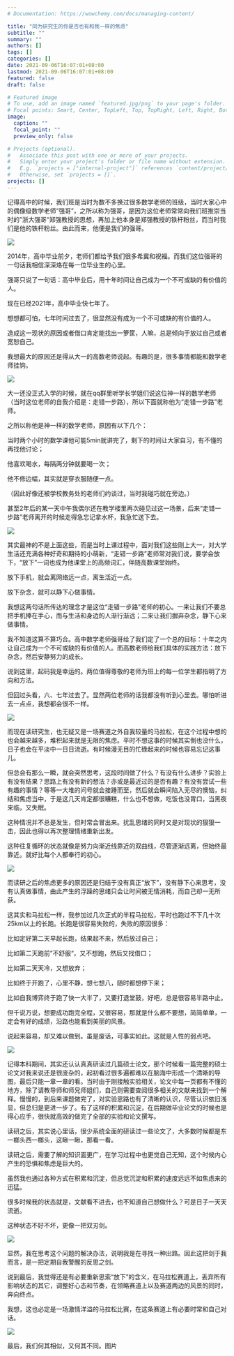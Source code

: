 ```yaml
---
# Documentation: https://wowchemy.com/docs/managing-content/

title: "同为研究生的你是否也有和我一样的焦虑"
subtitle: ""
summary: ""
authors: []
tags: []
categories: []
date: 2021-09-06T16:07:01+08:00
lastmod: 2021-09-06T16:07:01+08:00
featured: false
draft: false

# Featured image
# To use, add an image named `featured.jpg/png` to your page's folder.
# Focal points: Smart, Center, TopLeft, Top, TopRight, Left, Right, BottomLeft, Bottom, BottomRight.
image:
  caption: ""
  focal_point: ""
  preview_only: false

# Projects (optional).
#   Associate this post with one or more of your projects.
#   Simply enter your project's folder or file name without extension.
#   E.g. `projects = ["internal-project"]` references `content/project/deep-learning/index.md`.
#   Otherwise, set `projects = []`.
projects: []
---
```

记得高中的时候，我们班是当时为数不多换过很多数学老师的班级，当时大家心中的偶像级数学老师“强哥”，之所以称为强哥，是因为这位老师常常向我们班推崇当时的”浙大强哥“郑强教授的思想，再加上他本身是郑强教授的铁杆粉丝，而当时我们是他的铁杆粉丝。由此而来，他便是我们的强哥。

![](p1.png)

2014年，高中毕业前夕，老师们都给予我们很多希冀和祝福。而我们这位强哥的一句话我相信深深烙在每一位毕业生的心里。



强哥只说了一句话：高中毕业后，用十年时间让自己成为一个不可或缺的有价值的人。



现在已经2021年，高中毕业快七年了。



想想都可怕，七年时间过去了，很显然没有成为一个不可或缺的有价值的人。



造成这一现状的原因或者借口肯定能找出一箩筐，人嘛，总是倾向于放过自己或者宽恕自己。



我想最大的原因还是得从大一的高数老师说起。有趣的是，很多事情都能和数学老师挂钩。

![](p2.png)


大一还没正式入学的时候，就在qq群里听学长学姐们说这位神一样的数学老师（当时这位老师的自我介绍是：走错一步路），所以下面就称他为“走错一步路”老师。



之所以称他是神一样的数学老师，原因有以下几个：

当时两个小时的数学课他可能5min就讲完了，剩下的时间让大家自习，有不懂的再找他讨论；

他喜欢喝水，每隔两分钟就要喝一次；

他不修边幅，其实就是穿衣服随便一点。

（因此好像还被学校教务处的老师们约谈过，当时我碰巧就在旁边。）

甚至2年后的某一天中午我偶尔还在教学楼里再次碰见过这一场景，后来“走错一步路”老师离开的时候走得急忘记拿水杯，我急忙送下去。

![](p3.png)


其实最神的不是上面这些，而是当时上课过程中，面对我们这些刚上大一，对大学生活还充满各种好奇和期待的小萌新，“走错一步路”老师常对我们说，要学会放下，“放下”一词也成为他课堂上的高频词汇，伴随高数课堂始终。



放下手机，就会离网络远一点，离生活近一点。

放下杂念，就可以静下心做事情。



我想这两句话所传达的理念才是这位“走错一步路”老师的初心。一来让我们不要总把手机捧在手心，而与生活和身边的人渐行渐远；二来让我们摒弃杂念，静下心来做事情。



我不知道这算不算巧合。高中数学老师强哥给了我们定了一个总的目标：十年之内让自己成为一个不可或缺的有价值的人。而高数老师给我们具体的实践方法：放下杂念，然后安静努力的成长。



说到这里，起码我是幸运的。两位值得尊敬的老师为班上的每一位学生都指明了方向和方法。


但回过头看，六、七年过去了。显然两位老师的话我都没有听到心里去。哪怕听进去一点点，我想都会很不一样。

![](p4.png)


而现在读研究生，也无疑又是一场赛道之外自我较量的马拉松，在这个过程中想的也会越来越多，堆积起来就是无限的焦虑。平时不想这事的时候其实倒也没什么，日子也会在平淡中一日日流逝。有时候漫无目的忙碌起来的时候也容易忘记这事儿。



但总会有那么一瞬，就会突然思考，这段时间做了什么？有没有什么进步？实验上有没有结果？思路上有没有新的想法？亦或是最近过的是否有趣？有没有尝试一些有趣的事情？等等一大堆的问号就会接踵而至，然后就会瞬间陷入无尽的懊恼，纠结和焦虑当中，于是这几天肯定都很糟糕，什么也不想做，吃饭也没胃口，当黑夜来临，又失眠。



这种情况并不总是发生，但时常会冒出来。扰乱思绪的同时又是对现状的狠狠一击，因此也得以再次整理情绪重新出发。



这种往复循环的状态就像是努力向渐近线靠近的双曲线，尽管逐渐远离，但始终最靠近。就好比每个人都奉行的初心。

![](p5.png)


而读研之后的焦虑更多的原因还是归结于没有真正“放下”，没有静下心来思考，没有认真做事情，由此产生的浮躁的思绪只会让时间被无情消耗，而自己却一无所获。



这其实和马拉松一样，我参加过几次正式的半程马拉松，平时也跑过不下几十次25km以上的长跑。长跑是很容易失败的，失败的原因很多：



比如定好第二天早起长跑，结果起不来，然后放过自己；

比如第二天跑前”不舒服“，又不想跑，然后又找借口；

比如第二天天冷，又想放弃；

比如终于开跑了，心里不静，想七想八，随时都想停下来；

比如自我博弈终于跑了快一大半了，又要打退堂鼓，好吧，总是很容易半路中止。



但千说万说，想要成功跑完全程，又很容易，那就是什么都不要想，简简单单，一定会有好的成绩，沿路也能看到美丽的风景。



说起来容易，却又难以做到。虽是废话，可事实如此。这就是人性的弱点吧。

![](p6.png)


记得本科期间，其实还认认真真研读过几篇硕士论文，那个时候看一篇完整的硕士论文对我来说还是很庞杂的，起初看过很多遍都难以在脑海中形成一个清晰的导图，最后只能一章一章的看。当时由于刚接触实验相关，论文中每一页都有不懂的地方，除了请教导师和师兄师姐们，自己则需要查阅很多相关的文献来找到一个解释。慢慢的，到后来课题做完了，对实验思路也有了清晰的认识，尽管认识依旧浅显，但总归是更进一步了。有了这样的积累和沉淀，在后期做毕业论文的时候也是得心应手，很快就高效的做完了全部的实验和论文撰写。



读研之后，其实说心里话，很少系统全面的研读过一些论文了，大多数时候都是东一榔头西一榔头，这瞅一瞅，那看一看。

读研之后，需要了解的知识面更广，在学习过程中也更觉自己无知，这个时候内心产生的恐惧和焦虑是巨大的。

虽然我也通过各种方式在积累和沉淀，但总觉沉淀和积累的速度远远不如焦虑来的迅猛。



很多时候我的状态就是，文献看不进去，也不知道自己想做什么？可是日子一天天流逝。



这种状态不好不坏，更像一把双刃剑。

![](p7.png)


显然，我在思考这个问题的解决办法，说明我是在寻找一种出路。因此这把剑于我而言，是一把定期自我警醒的反思之剑。



说到最后，我觉得还是有必要重新思索“放下”的含义，在马拉松赛道上，丢弃所有影响状态的其它，调整好心态和节奏，在领略赛道上以及赛道两边的风景的同时，奔向终点。



我想，这也必定是一场激情洋溢的马拉松比赛，在这条赛道上有必要时常和自己对话。


![](p8.png)


最后，我们何其相似，又何其不同。图片





